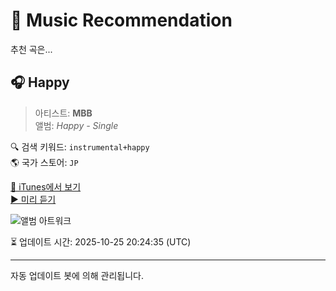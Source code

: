 
# 🎵 Music Recommendation

추천 곡은...

## 🎧 Happy  
> 아티스트: **MBB**  
> 앨범: _Happy - Single_  

🔍 검색 키워드: `instrumental+happy`  
🌎 국가 스토어: `JP`

[🔗 iTunes에서 보기](https://music.apple.com/jp/album/happy/1350498057?i=1350498405&uo=4)  
[▶️ 미리 듣기](https://audio-ssl.itunes.apple.com/itunes-assets/AudioPreview125/v4/28/65/7a/28657a78-9699-a26f-f25a-432676a69ab8/mzaf_5263288996654909727.plus.aac.p.m4a)

![앨범 아트워크](https://is1-ssl.mzstatic.com/image/thumb/Music62/v4/f7/e8/c5/f7e8c53e-df24-d307-7b4b-aafc903f3736/artwork.jpg/100x100bb.jpg)

⏳ 업데이트 시간: 2025-10-25 20:24:35 (UTC)

---
자동 업데이트 봇에 의해 관리됩니다.

